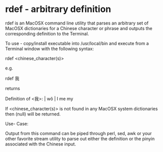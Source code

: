 rdef - arbitrary definition
===========================

rdef is an MacOSX command line utility that parses an arbitrary set of MacOSX dictionaries for a Chinese character or phrase and outputs the corresponding definition to the Terminal. 

To use - copy/install executable into /usr/local/bin and execute from a Terminal window with the following syntax:

rdef <chinese_character(s)>

e.g.

rdef 我

returns

Definition of <我>: | wǒ |
I
me
my

If <chinese_character(s)> is not found in any MacOSX system dictionaries then (null) will be returned.

Use- Case:

Output from this command can be piped through perl, sed, awk or your other favorite stream utility to parse out either the definition or the pinyin associated with the Chinese input.


